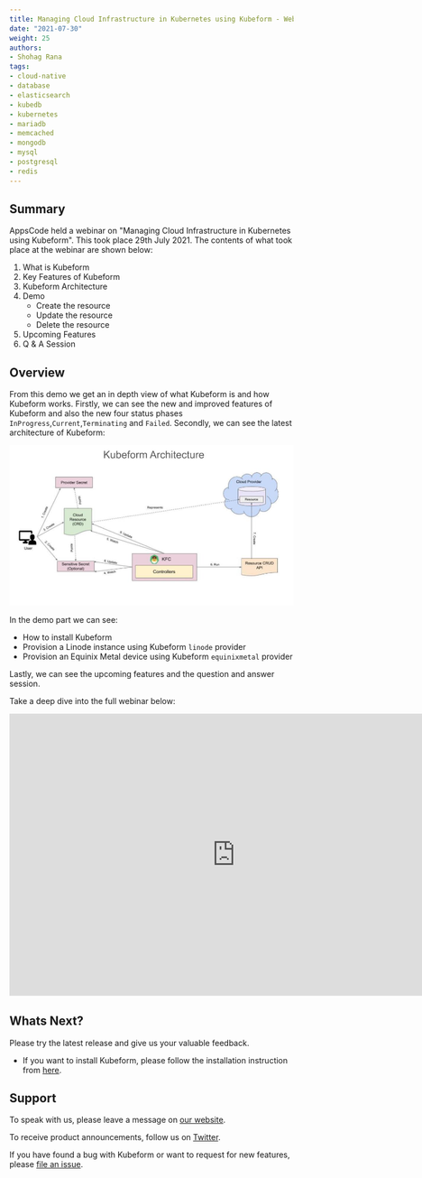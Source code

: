```yaml
---
title: Managing Cloud Infrastructure in Kubernetes using Kubeform - Webinar
date: "2021-07-30"
weight: 25
authors:
- Shohag Rana
tags:
- cloud-native
- database
- elasticsearch
- kubedb
- kubernetes
- mariadb
- memcached
- mongodb
- mysql
- postgresql
- redis
---
```


## Summary

AppsCode held a webinar on "Managing Cloud Infrastructure in Kubernetes using Kubeform". This took place 29th July 2021. The contents of what took place at the webinar are shown below:

1) What is Kubeform
2) Key Features of Kubeform
3) Kubeform Architecture
4) Demo
    * Create the resource
    * Update the resource
    * Delete the resource
5) Upcoming Features
6) Q & A Session

## Overview

From this demo we get an in depth view of what Kubeform is and how Kubeform works. Firstly, we can see the new and improved features of Kubeform and also the new four status phases `InProgress`,`Current`,`Terminating` and `Failed`. Secondly, we can see the latest architecture of Kubeform:

![Kubeform Architecture](kubeform-architecture.jpg)

In the demo part we can see:

* How to install Kubeform
* Provision a Linode instance using Kubeform `linode` provider
* Provision an Equinix Metal device using Kubeform `equinixmetal` provider

Lastly, we can see the upcoming features and the question and answer session.

Take a deep dive into the full webinar below:

<iframe style="height: 500px; width: 800px" src="https://www.youtube.com/embed/VMJOJX5_0TQ" title="YouTube video player" frameborder="0" allow="accelerometer; autoplay; clipboard-write; encrypted-media; gyroscope; picture-in-picture" allowfullscreen></iframe>

## Whats Next?

Please try the latest release and give us your valuable feedback.

* If you want to install Kubeform, please follow the installation instruction from [here](http://www.kubeform.com/docs/latest/setup).

## Support

To speak with us, please leave a message on [our website](https://appscode.com/contact/).

To receive product announcements, follow us on [Twitter](https://twitter.com/kubeform).

If you have found a bug with Kubeform or want to request for new features, please [file an issue](https://github.com/kubeform/kubeform/issues/new).
